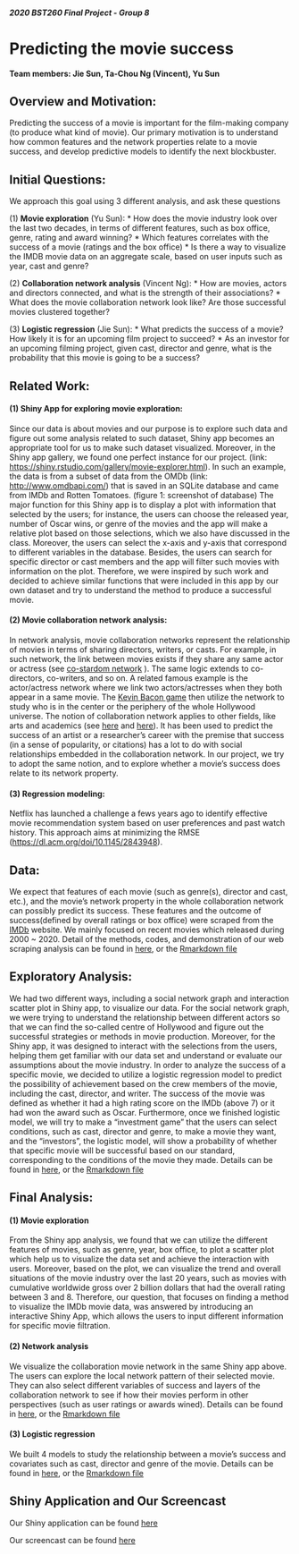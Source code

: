 ##### 2020 BST260 Final Project - Group 8
# Predicting the movie success  

**Team members: Jie Sun, Ta-Chou Ng (Vincent), Yu Sun**

## Overview and Motivation: 

Predicting the success of a movie is important for the film-making company (to produce what kind of movie). Our primary motivation is to understand how common features and the network properties relate to a movie success, and develop predictive models to identify the next blockbuster. 

## Initial Questions:
We approach this goal using 3 different analysis, and ask these questions

  (1) **Movie exploration** (Yu Sun):
      * How does the movie industry look over the last two decades, in terms of different features, such as box office, genre, rating and award winning? 
      * Which features correlates with the success of a movie (ratings and the box office)
      * Is there a way to visualize the IMDB movie data on an aggregate scale, based on user inputs such as year, cast and genre?
    
  (2) **Collaboration network analysis** (Vincent Ng): 
      * How are movies, actors and directors connected, and what is the strength of their associations? 
      * What does the movie collaboration network look like? Are those successful movies clustered together?
    
  (3) **Logistic regression** (Jie Sun): 
      * What predicts the success of a movie? How likely it is for an upcoming film project to succeed?
      * As an investor for an upcoming filming project, given cast, director and genre, what is the probability that this movie is going to be a success? 
    

## Related Work: 
#### (1) Shiny App for exploring movie exploration:
Since our data is about movies and our purpose is to explore such data and figure out some analysis related to such dataset, Shiny app becomes an appropriate tool for us to make such dataset visualized. Moreover, in the Shiny app gallery, we found one perfect instance for our project. (link: https://shiny.rstudio.com/gallery/movie-explorer.html). In such an example, the data is from a subset of data from the OMDb (link: http://www.omdbapi.com/) that is saved in an SQLite database and came from IMDb and Rotten Tomatoes. (figure 1: screenshot of database)
The major function for this Shiny app is to display a plot with information that selected by the users; for instance, the users can choose the released year, number of Oscar wins, or genre of the movies and the app will make a relative plot based on those selections, which we also have discussed in the class. Moreover, the users can select the x-axis and y-axis that correspond to different variables in the database. Besides, the users can search for specific director or cast members and the app will filter such movies with information on the plot.
Therefore, we were inspired by such work and decided to achieve similar functions that were included in this app by our own dataset and try to understand the method to produce a successful movie.

#### (2) Movie collaboration network analysis:
In network analysis, movie collaboration networks represent the relationship of movies in terms of sharing directors, writers, or casts. For example, in such network, the link between movies exists if they share any same actor or actress (see [co-stardom network](https://en.wikipedia.org/wiki/Co-stardom_network) ). The same logic extends to co-directors, co-writers, and so on. A related famous example is the actor/actress network where we link two actors/actresses when they both appear in a same movie. The [Kevin Bacon game](https://oracleofbacon.org/) then utilize the network to study who is in the center or the periphery of the whole Hollywood universe. 
The notion of collaboration network applies to other fields, like arts and academics (see [here](https://www.nature.com/articles/s41586-018-0315-8) and [here](https://science.sciencemag.org/content/362/6416/825/)). It has been used to predict the success of an artist or a researcher’s career with the premise that success (in a sense of popularity, or citations) has a lot to do with social relationships embedded in the collaboration network. In our project, we try to adopt the same notion, and to explore whether a movie’s success does relate to its network property.

#### (3) Regression modeling:
Netflix has launched a challenge a fews years ago to identify effective movie recommendation system based on user preferences and past watch history. This approach aims at minimizing the RMSE (https://dl.acm.org/doi/10.1145/2843948). 


## Data: 
We expect that features of each movie (such as genre(s), director and cast, etc.), and the movie’s network property in the whole collaboration network can possibly predict its success. These features and the outcome of success(defined by overall ratings or box office) were scraped from the [IMDb](https://www.imdb.com/) website. We mainly focused on recent movies which released during 2000 ~ 2020. Detail of the methods, codes, and demonstration of our web scraping analysis can be found in [here](pages/01_scraping.html), or the [Rmarkdown file](pages/01_scraping.Rmd)

## Exploratory Analysis:
We had two different ways, including a social network graph and interaction scatter plot in Shiny app, to visualize our data. For the social network graph, we were trying to understand the relationship between different actors so that we can find the so-called centre of Hollywood and figure out the successful strategies or methods in movie production. Moreover, for the Shiny app, it was designed to interact with the selections from the users, helping them get familiar with our data set and understand or evaluate our assumptions about the movie industry. 
In order to analyze the success of a specific movie, we decided to utilize a logistic regression model to predict the possibility of achievement based on the crew members of the movie, including the cast, director, and writer. The success of the movie was defined as whether it had a high rating score on the IMDb (above 7) or it had won the award such as Oscar. 
Furthermore, once we finished logistic model, we will try to make a “investment game” that the users can select conditions, such as cast, director and genre, to make a movie they want, and the “investors”, the logistic model, will show a probability of whether that specific movie will be successful based on our standard, corresponding to the conditions of the movie they made. Details can be found in [here](pages/02_exploration.html), or the [Rmarkdown file](pages/02_exploration.Rmd)

## Final Analysis: 
#### (1) Movie exploration
From the Shiny app analysis, we found that we can utilize the different features of movies, such as genre, year, box office, to plot a scatter plot which help us to visualize the data set and achieve the interaction with users. Moreover, based on the plot, we can visualize the trend and overall situations of the movie industry over the last 20 years, such as movies with cumulative worldwide gross over 2 billion dollars that had the overall rating between 3 and 8. Therefore, our question, that focuses on finding a method to visualize the IMDb movie data, was answered by introducing an interactive Shiny App, which allows the users to input different information for specific movie filtration.
#### (2) Network analysis
We visualize the collaboration movie network in the same Shiny app above. The users can explore the local network pattern of their selected movie. They can also select different variables of success and layers of the collaboration network to see if how their movies perform in other perspectives (such as user ratings or awards wined). Details can be found in [here](pages/03_network.html), or the [Rmarkdown file](pages/03_network.Rmd)
#### (3) Logistic regression
We built 4 models to study the relationship between a movie’s success and covariates such as cast, director and genre of the movie. Details can be found in [here](pages/04_logistic_regression.html), or the [Rmarkdown file](pages/04_logistic_regression.Rmd)



## Shiny Application and Our Screencast
Our Shiny application can be found [here](https://dachuwu.shinyapps.io/2020BST260_group8_movie/)

Our screencast can be found [here]()
